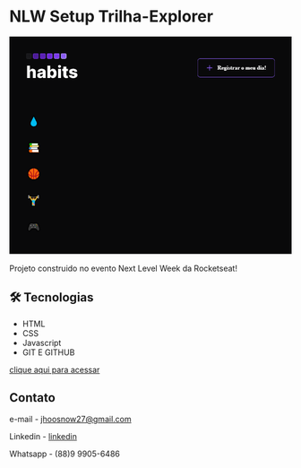 # NLW Setup Trilha-Explorer

![preview](./img/fundo.png)

Projeto construido no evento Next Level Week da Rocketseat!

## 🛠 Tecnologias

-  HTML
-  CSS
-  Javascript
-  GIT E GITHUB

[clique aqui para acessar](https://jhoomeeg.github.io/nlw-setup/)

## Contato 

e-mail - jhoosnow27@gmail.com

Linkedin - [linkedin](https://www.linkedin.com/in/jhoo-snow/)

Whatsapp - (88)9 9905-6486
